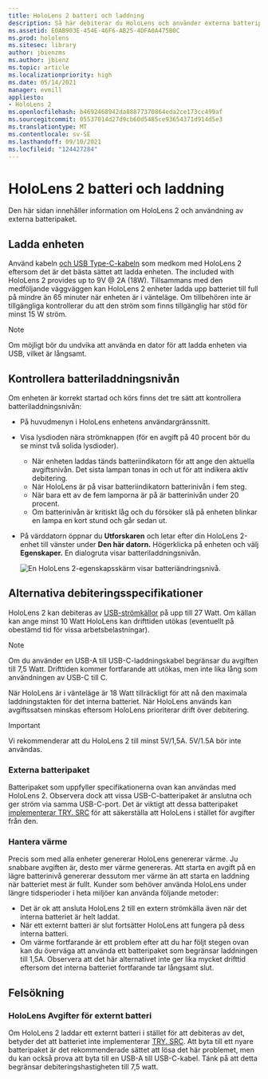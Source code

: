 ```yaml
---
title: HoloLens 2 batteri och laddning
description: Så här debiterar du HoloLens och använder externa batteripaket.
ms.assetid: E0AB903E-454E-46F6-AB25-4DFA0A475B0C
ms.prod: hololens
ms.sitesec: library
author: jbienzms
ms.author: jbienz
ms.topic: article
ms.localizationpriority: high
ms.date: 05/14/2021
manager: evmill
appliesto:
- HoloLens 2
ms.openlocfilehash: b4692468942da88877370864eda2ce173cc499af
ms.sourcegitcommit: 05537014d27d9cb60d5485ce93654371d914d5e3
ms.translationtype: MT
ms.contentlocale: sv-SE
ms.lasthandoff: 09/10/2021
ms.locfileid: "124427284"
---
```

# <a name="hololens-2-battery-and-charging"></a>HoloLens 2 batteri och laddning

Den här sidan innehåller information om HoloLens 2 och användning av externa batteripaket.

## <a name="charging-the-device"></a>Ladda enheten

Använd kabeln [och USB Type-C-kabeln](https://www.microsoft.com/en-us/p/microsoft-hololens-2-usb-c-charger-cable/8vj21f2z8pk5?rtc=1) som medkom med HoloLens 2 eftersom det är det bästa sättet att ladda enheten. The included with HoloLens 2 provides up to 9V @ 2A (18W). Tillsammans med den medföljande väggväggen kan HoloLens 2 enheter ladda upp batteriet till full på mindre än 65 minuter när enheten är i vänteläge. Om tillbehören inte är tillgängliga kontrollerar du att den ström som finns tillgänglig har stöd för minst 15 W ström.

> [!NOTE]
> Om möjligt bör du undvika att använda en dator för att ladda enheten via USB, vilket är långsamt.

## <a name="checking-the-battery-charge-level"></a>Kontrollera batteriladdningsnivån
Om enheten är korrekt startad och körs finns det tre sätt att kontrollera batteriladdningsnivån:

- På huvudmenyn i HoloLens enhetens användargränssnitt.
- Visa lysdioden nära strömknappen (för en avgift på 40 procent bör du se minst två solida lysdioder).
    - När enheten laddas tänds batteriindikatorn för att ange den aktuella avgiftsnivån.  Det sista lampan tonas in och ut för att indikera aktiv debitering.
    - När HoloLens är på visar batteriindikatorn batterinivån i fem steg.
    - När bara ett av de fem lamporna är på är batterinivån under 20 procent.
    - Om batterinivån är kritiskt låg och du försöker slå på enheten blinkar en lampa en kort stund och går sedan ut.
- På värddatorn öppnar du **Utforskaren** och letar efter din HoloLens 2-enhet till vänster under **Den här datorn.** Högerklicka på enheten och välj **Egenskaper.** En dialogruta visar batteriladdningsnivån.

   ![En HoloLens 2-egenskapsskärm visar batteriändringsnivå.](images/ResetRecovery2.png)

## <a name="alternative-charging-specifications"></a>Alternativa debiteringsspecifikationer

HoloLens 2 kan debiteras av [USB-strömkällor](https://www.usb.org/usb-charger-pd) på upp till 27 Watt. Om källan kan ange minst 10 Watt HoloLens kan drifttiden utökas (eventuellt på obestämd tid för vissa arbetsbelastningar). 

> [!NOTE]
> Om du använder en USB-A till USB-C-laddningskabel begränsar du avgiften till 7,5 Watt. Drifttiden kommer fortfarande att utökas, men inte lika lång som användningen av USB-C till C.

När HoloLens är i vänteläge är 18 Watt tillräckligt för att nå den maximala laddningstakten för det interna batteriet. När HoloLens används kan avgiftssatsen minskas eftersom HoloLens prioriterar drift över debitering.

> [!IMPORTANT]
> Vi rekommenderar att du HoloLens 2 till minst 5V/1,5A. 5V/1.5A bör inte användas. 

### <a name="external-battery-packs"></a>Externa batteripaket

Batteripaket som uppfyller specifikationerna ovan kan användas med HoloLens 2. Observera dock att vissa USB-C-batteripaket är anslutna och ger ström via samma USB-C-port. Det är viktigt att dessa batteripaket [implementerar TRY. SRC](https://usb.org/document-library/usb-type-cr-cable-and-connector-specification-revision-20) för att säkerställa att HoloLens i stället för avgifter från den. 

### <a name="managing-heat"></a>Hantera värme

Precis som med alla enheter genererar HoloLens genererar värme. Ju snabbare avgiften är, desto mer värme genereras. Att starta en avgift på en lägre batterinivå genererar dessutom mer värme än att starta en laddning när batteriet mest är fullt. Kunder som behöver använda HoloLens under längre tidsperioder i heta miljöer kan använda följande metoder:

- Det är ok att ansluta HoloLens 2 till en extern strömkälla även när det interna batteriet är helt laddat.
- När ett externt batteri är slut fortsätter HoloLens att fungera på dess interna batteri.    
- Om värme fortfarande är ett problem efter att du har följt stegen ovan kan du överväga att använda ett batteripaket som begränsar laddningen till 1,5A. Observera att det här alternativet inte ger lika mycket drifttid eftersom det interna batteriet fortfarande tar långsamt slut.

## <a name="troubleshooting"></a>Felsökning


### <a name="hololens-charges-external-battery"></a>HoloLens Avgifter för externt batteri
Om HoloLens 2 laddar ett externt batteri i stället för att debiteras av det, betyder det att batteriet inte implementerar [TRY. SRC](https://usb.org/document-library/usb-type-cr-cable-and-connector-specification-revision-20). Att byta till ett nyare batteripaket är det rekommenderade sättet att lösa det här problemet, men du kan också prova att byta till en USB-A till USB-C-kabel. Tänk på att detta begränsar debiteringshastigheten till 7,5 watt.

